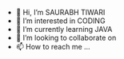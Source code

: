 - 👋 Hi, I’m SAURABH TIWARI
- 👀 I’m interested in CODING
- 🌱 I’m currently learning JAVA
- 💞️ I’m looking to collaborate on 
- 📫 How to reach me ...

<!---
sk230144/sk230144 is a ✨ special ✨ repository because its `README.md` (this file) appears on your GitHub profile.
You can click the Preview link to take a look at your changes.
--->
